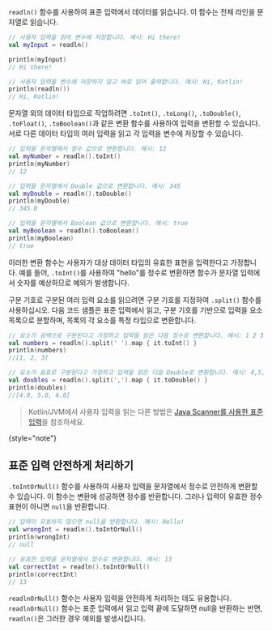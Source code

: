 [//]: # (title: 표준 입력 읽기)

`readln()` 함수를 사용하여 표준 입력에서 데이터를 읽습니다. 이 함수는 전체 라인을 문자열로 읽습니다.

```kotlin
// 사용자 입력을 읽어 변수에 저장합니다. 예시: Hi there!
val myInput = readln()

println(myInput)
// Hi there!

// 사용자 입력을 변수에 저장하지 않고 바로 읽어 출력합니다. 예시: Hi, Kotlin!
println(readln())
// Hi, Kotlin!
```

문자열 외의 데이터 타입으로 작업하려면 `.toInt()`, `.toLong()`, `.toDouble()`, `.toFloat()`, `.toBoolean()`과 같은 변환 함수를 사용하여 입력을 변환할 수 있습니다.
서로 다른 데이터 타입의 여러 입력을 읽고 각 입력을 변수에 저장할 수 있습니다.

```kotlin
// 입력을 문자열에서 정수 값으로 변환합니다. 예시: 12
val myNumber = readln().toInt()
println(myNumber)
// 12

// 입력을 문자열에서 Double 값으로 변환합니다. 예시: 345 
val myDouble = readln().toDouble()
println(myDouble)
// 345.0

// 입력을 문자열에서 Boolean 값으로 변환합니다. 예시: true
val myBoolean = readln().toBoolean()
println(myBoolean)
// true
```

이러한 변환 함수는 사용자가 대상 데이터 타입의 유효한 표현을 입력한다고 가정합니다. 예를 들어, `.toInt()`를 사용하여 "hello"를 정수로 변환하면 함수가 문자열 입력에서 숫자를 예상하므로 예외가 발생합니다.

구분 기호로 구분된 여러 입력 요소를 읽으려면 구분 기호를 지정하여 `.split()` 함수를 사용하십시오. 다음 코드 샘플은 표준 입력에서 읽고, 구분 기호를 기반으로 입력을 요소 목록으로 분할하며, 목록의 각 요소를 특정 타입으로 변환합니다.

```kotlin
// 요소가 공백으로 구분된다고 가정하고 입력을 읽은 다음 정수로 변환합니다. 예시: 1 2 3 
val numbers = readln().split(' ').map { it.toInt() }
println(numbers)
//[1, 2, 3] 

// 요소가 쉼표로 구분된다고 가정하고 입력을 읽은 다음 Double로 변환합니다. 예시: 4,5,6
val doubles = readln().split(',').map { it.toDouble() }
println(doubles)
//[4.0, 5.0, 6.0]
```

> Kotlin/JVM에서 사용자 입력을 읽는 다른 방법은 [Java Scanner를 사용한 표준 입력](standard-input.md)을 참조하세요.
>
{style="note"}

## 표준 입력 안전하게 처리하기

`.toIntOrNull()` 함수를 사용하여 사용자 입력을 문자열에서 정수로 안전하게 변환할 수 있습니다. 이 함수는 변환에 성공하면 정수를 반환합니다. 그러나 입력이 유효한 정수 표현이 아니면 `null`을 반환합니다.

```kotlin
// 입력이 유효하지 않으면 null을 반환합니다. 예시: Hello!
val wrongInt = readln().toIntOrNull()
println(wrongInt)
// null

// 유효한 입력을 문자열에서 정수로 변환합니다. 예시: 13
val correctInt = readln().toIntOrNull()
println(correctInt)
// 13
```

`readlnOrNull()` 함수는 사용자 입력을 안전하게 처리하는 데도 유용합니다. `readlnOrNull()` 함수는 표준 입력에서 읽고 입력 끝에 도달하면 null을 반환하는 반면, `readln()`은 그러한 경우 예외를 발생시킵니다.